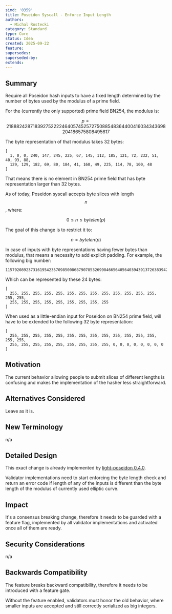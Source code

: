 ```yaml
---
simd: '0359'
title: Poseidon Syscall - Enforce Input Length
authors:
  - Michal Rostecki
category: Standard
type: Core
status: Idea
created: 2025-09-22
feature:
supersedes:
superseded-by:
extends:
---
```


## Summary

Require all Poseidon hash inputs to have a fixed length determined by the
number of bytes used by the modulus of a prime field.

For the (currently the only supported) prime field BN254, the modulus is:

$$
p = 21888242871839275222246405745257275088548364400416034343698204186575808495617
$$

The byte representation of that modulus takes 32 bytes:

```
[
  1, 0, 0, 240, 147, 245, 225, 67, 145, 112, 185, 121, 72, 232, 51, 40, 93, 88,
  129, 129, 182, 69, 80, 184, 41, 160, 49, 225, 114, 78, 100, 48
]
```

That means there is no element in BN254 prime field that has byte
representation larger than 32 bytes.

As of today, Poseidon syscall accepts byte slices with length $$n$$, where:

$$
0 \leq n \leq bytelen(p)
$$

The goal of this change is to restrict it to:

$$
n = bytelen(p)
$$

In case of inputs with byte representations having fewer bytes than modulus,
that means a necessity to add explicit padding. For example, the following big
number:

```
115792089237316195423570985008687907853269984665640564039439137263839420088320
```

Which can be represented by these 24 bytes:

```
[
  255, 255, 255, 255, 255, 255, 255, 255, 255, 255, 255, 255, 255, 255, 255,
  255, 255, 255, 255, 255, 255, 255, 255, 255
]
```

When used as a little-endian input for Poseidon on BN254 prime field, will have
to be extended to the following 32 byte representation:

```
[
  255, 255, 255, 255, 255, 255, 255, 255, 255, 255, 255, 255, 255, 255, 255,
  255, 255, 255, 255, 255, 255, 255, 255, 255, 0, 0, 0, 0, 0, 0, 0, 0
]
```

## Motivation

The current behavior allowing people to submit slices of different lengths is
confusing and makes the implementation of the hasher less straightforward.

## Alternatives Considered

Leave as it is.

## New Terminology

n/a

## Detailed Design

This exact change is already implemented by
[light-poseidon 0.4.0][light-poseidon].

Validator implementations need to start enforcing the byte length check and
return an error code if length of any of the inputs is different than the byte
length of the modulus of currently used elliptic curve.

[light-poseidon]: https://github.com/Lightprotocol/light-poseidon/releases/tag/v0.4.0

## Impact

It's a consensus breaking change, therefore it needs to be guarded with a
feature flag, implemented by all validator implementations and activated once
all of them are ready.

## Security Considerations

n/a

## Backwards Compatibility

The feature breaks backward compatibility, therefore it needs to be introduced
with a feature gate.

Without the feature enabled, validators must honor the old behavior, where
smaller inputs are accepted and still correctly serialized as big integers.
